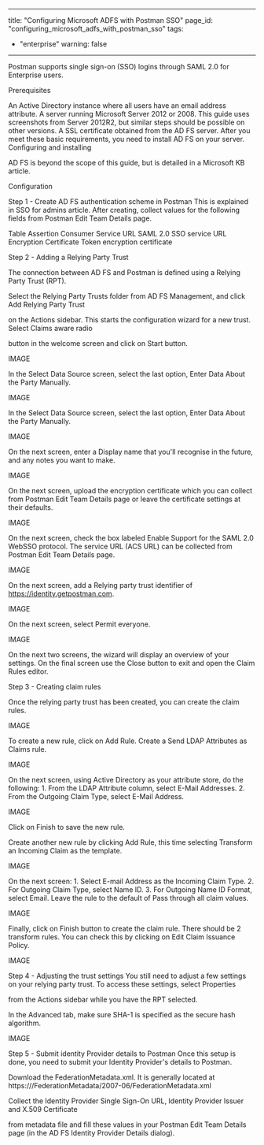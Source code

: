 
---
title: "Configuring Microsoft ADFS with Postman SSO"
page_id: "configuring_microsoft_adfs_with_postman_sso"
tags: 
  - "enterprise"
warning: false
---


Postman supports single sign-on (SSO) logins through SAML 2.0 for Enterprise users.

Prerequisites

An Active Directory instance where all users have an email address attribute.
A server running Microsoft Server 2012 or 2008. This guide uses screenshots from Server 2012R2,
but similar steps should be possible on other versions.
A SSL certificate obtained from the AD FS server.
After you meet these basic requirements, you need to install AD FS on your server. Configuring and installing

AD FS is beyond the scope of this guide, but is detailed in a Microsoft KB article.

Configuration

Step 1 - Create AD FS authentication scheme in Postman
This is explained in SSO for admins article. After creating, collect values for the following fields from Postman Edit Team Details page.

Table
Assertion Consumer Service URL	SAML 2.0 SSO service URL
Encryption Certificate	Token encryption certificate


Step 2 - Adding a Relying Party Trust

The connection between AD FS and Postman is defined using a Relying Party Trust (RPT).

Select the Relying Party Trusts folder from AD FS Management, and click Add Relying Party Trust 

on the Actions sidebar. This starts the configuration wizard for a new trust. Select Claims aware radio

button in the welcome screen and click on Start button.

IMAGE

In the Select Data Source screen, select the last option, Enter Data About the Party Manually.

IMAGE

In the Select Data Source screen, select the last option, Enter Data About the Party Manually.

IMAGE

On the next screen, enter a Display name that you'll recognise in the future, and any notes you want to make.

IMAGE

On the next screen, upload the encryption certificate which you can collect from Postman Edit Team Details page or leave the certificate settings at their defaults.

IMAGE

On the next screen, check the box labeled Enable Support for the SAML 2.0 WebSSO protocol. 
The service URL (ACS URL) can be collected from Postman Edit Team Details page.

IMAGE


On the next screen, add a Relying party trust identifier of https://identity.getpostman.com.

IMAGE

On the next screen, select Permit everyone.

IMAGE

On the next two screens, the wizard will display an overview of your settings. 
On the final screen use the Close button to exit and open the Claim Rules editor.

Step 3 - Creating claim rules

Once the relying party trust has been created, you can create the claim rules.

IMAGE

To create a new rule, click on Add Rule. Create a Send LDAP Attributes as Claims rule.

IMAGE

On the next screen, using Active Directory as your attribute store, do the following: 
    1. From the LDAP Attribute column, select E-Mail Addresses.
    2. From the Outgoing Claim Type, select E-Mail Address.
    
IMAGE

Click on Finish to save the new rule.

Create another new rule by clicking Add Rule, this time selecting Transform an Incoming Claim as the template.

IMAGE

On the next screen:
    1. Select E-mail Address as the Incoming Claim Type.
    2. For Outgoing Claim Type, select Name ID. 
    3. For Outgoing Name ID Format, select Email. 
Leave the rule to the default of Pass through all claim values.

IMAGE

Finally, click on Finish button to create the claim rule.
There should be 2 transform rules. You can check this by clicking on Edit Claim Issuance Policy.

IMAGE

Step 4 - Adjusting the trust settings
You still need to adjust a few settings on your relying party trust. To access these settings, select Properties 

from the Actions sidebar while you have the RPT selected.

In the Advanced tab, make sure SHA-1 is specified as the secure hash algorithm.

IMAGE

Step 5 - Submit identity Provider details to Postman
Once this setup is done, you need to submit your Identity Provider's details to Postman.

Download the FederationMetadata.xml. It is generally located at https://<Federation Service name>/FederationMetadata/2007-06/FederationMetadata.xml

Collect the Identity Provider Single Sign-On URL, Identity Provider Issuer and X.509 Certificate 

from metadata file and fill these values in your Postman Edit Team Details page (in the AD FS Identity Provider Details dialog).




